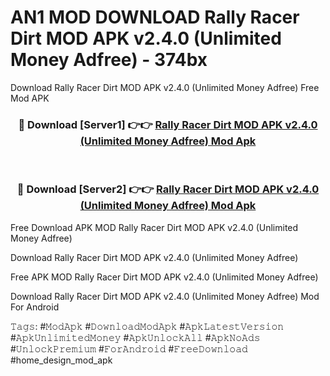 # AN1 MOD DOWNLOAD Rally Racer Dirt MOD APK v2.4.0 (Unlimited Money Adfree) - 374bx
Download Rally Racer Dirt MOD APK v2.4.0 (Unlimited Money Adfree) Free Mod APK

<div align="center">
<h3>🔴 Download [Server1] 👉👉 <a href="https://apk-comot.site?title=Rally_Racer_Dirt_MOD_APK_v2.4.0_(Unlimited_Money_Adfree)">Rally Racer Dirt MOD APK v2.4.0 (Unlimited Money Adfree) Mod Apk</a></h3><br>

<h3>🔴 Download [Server2] 👉👉 <a href="https://apk-comot.site?title=Rally_Racer_Dirt_MOD_APK_v2.4.0_(Unlimited_Money_Adfree)">Rally Racer Dirt MOD APK v2.4.0 (Unlimited Money Adfree) Mod Apk</a></h3>
</div>


Free Download APK MOD Rally Racer Dirt MOD APK v2.4.0 (Unlimited Money Adfree)

Download Rally Racer Dirt MOD APK v2.4.0 (Unlimited Money Adfree) 

Free APK MOD Rally Racer Dirt MOD APK v2.4.0 (Unlimited Money Adfree) 

Download Rally Racer Dirt MOD APK v2.4.0 (Unlimited Money Adfree) Mod For Android

𝚃𝚊𝚐𝚜: #𝙼𝚘𝚍𝙰𝚙𝚔 #𝙳𝚘𝚠𝚗𝚕𝚘𝚊𝚍𝙼𝚘𝚍𝙰𝚙𝚔 #𝙰𝚙𝚔𝙻𝚊𝚝𝚎𝚜𝚝𝚅𝚎𝚛𝚜𝚒𝚘𝚗 #𝙰𝚙𝚔𝚄𝚗𝚕𝚒𝚖𝚒𝚝𝚎𝚍𝙼𝚘𝚗𝚎𝚢 #𝙰𝚙𝚔𝚄𝚗𝚕𝚘𝚌𝚔𝙰𝚕𝚕 #𝙰𝚙𝚔𝙽𝚘𝙰𝚍𝚜 #𝚄𝚗𝚕𝚘𝚌𝚔𝙿𝚛𝚎𝚖𝚒𝚞𝚖 #𝙵𝚘𝚛𝙰𝚗𝚍𝚛𝚘𝚒𝚍 #𝙵𝚛𝚎𝚎𝙳𝚘𝚠𝚗𝚕𝚘𝚊𝚍 #home_design_mod_apk